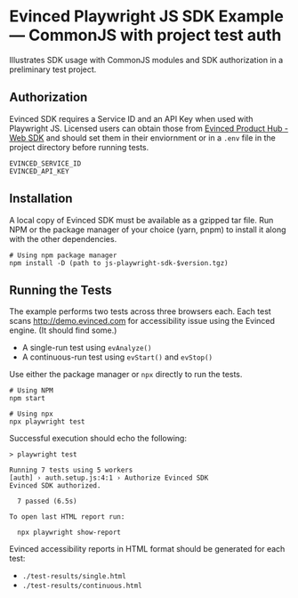 # Evinced Playwright JS SDK Example — CommonJS with project test auth

Illustrates SDK usage with CommonJS modules and SDK authorization in a
preliminary test project.

## Authorization

Evinced SDK requires a Service ID and an API Key when used with Playwright JS.
Licensed users can obtain those from
[Evinced Product Hub - Web SDK](https://hub.evinced.com/web-sdk) and should set
them in their enviornment or in a `.env` file in the project directory before
running tests.

```shell
EVINCED_SERVICE_ID
EVINCED_API_KEY
```

## Installation

A local copy of Evinced SDK must be available as a gzipped tar file. Run NPM or
the package manager of your choice (yarn, pnpm) to install it along with the
other dependencies.

```shell
# Using npm package manager
npm install -D (path to js-playwright-sdk-$version.tgz)
```

## Running the Tests

The example performs two tests across three browsers each. Each test scans
http://demo.evinced.com for accessibility issue using the Evinced engine. (It
should find some.)

- A single-run test using `evAnalyze()`
- A continuous-run test using `evStart()` and `evStop()`

Use either the package manager or `npx` directly to run the tests.

```shell
# Using NPM
npm start

# Using npx
npx playwright test
```

Successful execution should echo the following:

```
> playwright test

Running 7 tests using 5 workers
[auth] › auth.setup.js:4:1 › Authorize Evinced SDK
Evinced SDK authorized.

  7 passed (6.5s)

To open last HTML report run:

  npx playwright show-report
```

Evinced accessibility reports in HTML format should be generated for each test:

- `./test-results/single.html`
- `./test-results/continuous.html`
